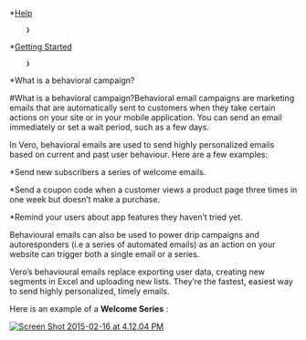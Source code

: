 *[Help](/help)

        ❯
        
*[Getting Started](/help/getting-started)

        ❯
        
*What is a behavioral campaign?
    
#What is a behavioral campaign?Behavioral email campaigns are marketing emails that are automatically sent to customers when they take certain actions on your site or in your mobile application. You can send an email immediately or set a wait period, such as a few days.

In Vero, behavioral emails are used to send highly personalized emails based on current and past user behaviour. Here are a few examples:

*Send new subscribers a series of welcome emails.


*Send a coupon code when a customer views a product page three times in one week but doesn’t make a purchase.


*Remind your users about app features they haven’t tried yet.

Behavioural emails can also be used to power drip campaigns and autoresponders (i.e a series of automated emails) as an action on your website can trigger both a single email or a series.

Vero’s behavioural emails replace exporting user data, creating new segments in Excel and uploading new lists. They’re the fastest, easiest way to send highly personalized, timely emails.

Here is an example of a 
**Welcome Series**
:

[![Screen Shot 2015-02-16 at 4.12.04 PM](http://www.getvero.com/wp-content/uploads/2014/07/Screen-Shot-2015-02-16-at-4.12.04-PM.png)](http://www.getvero.com/wp-content/uploads/2014/07/Screen-Shot-2015-02-16-at-4.12.04-PM.png)